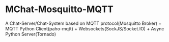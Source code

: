 # MChat-Mosquitto-MQTT
A Chat-Server/Chat-System based on MQTT protocol(Mosquitto Broker) + MQTT Python Client(paho-mqtt) + Websockets(SockJS/Socket.IO) + Async Python Server(Tornado)
